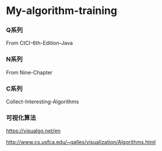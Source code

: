 # My-algorithm-training
### **Q系列** 

From CtCI-6th-Edition-Java

### **N系列**

From Nine-Chapter

### **C系列**

Collect-Interesting-Algorithms

### **可视化算法**

https://visualgo.net/en

http://www.cs.usfca.edu/~galles/visualization/Algorithms.html